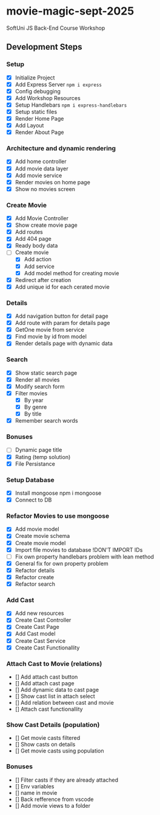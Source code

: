 # movie-magic-sept-2025

SoftUni JS Back-End Course Workshop

## Development Steps

### Setup

-   [x] Initialize Project
-   [x] Add Express Server `npm i express`
-   [x] Config debugging
-   [x] Add Workshop Resources
-   [x] Setup Handlebars `npm i express-handlebars`
-   [x] Setup static files
-   [x] Render Home Page
-   [x] Add Layout
-   [x] Render About Page

### Architecture and dynamic rendering

-   [x] Add home controller
-   [x] Add movie data layer
-   [x] Add movie service
-   [x] Render movies on home page
-   [x] Show no movies screen

### Create Movie

-   [x] Add Movie Controller
-   [x] Show create movie page
-   [x] Add routes
-   [x] Add 404 page
-   [x] Ready body data
-   [ ] Create movie
    -   [x] Add action
    -   [x] Add service
    -   [x] Add model method for creating movie
-   [x] Redirect after creation
-   [x] Add unique id for each cerated movie

### Details

-   [x] Add navigation button for detail page
-   [x] Add route with param for details page
-   [x] GetOne movie from service
-   [x] Find movie by id from model
-   [x] Render details page with dynamic data

### Search

-   [x] Show static search page
-   [x] Render all movies
-   [x] Modify search form
-   [x] Filter movies
    -   [x] By year
    -   [x] By genre
    -   [x] By title
-   [x] Remember search words

### Bonuses

-   [ ] Dynamic page title
-   [x] Rating (temp solution)
-   [x] File Persistance

### Setup Database

-   [x] Install mongoose npm i mongoose
-   [x] Connect to DB

### Refactor Movies to use mongoose

-   [x] Add movie model
-   [x] Create movie schema
-   [x] Create movie model
-   [x] Import file movies to database !DON'T IMPORT IDs
-   [ ] Fix own property handlebars problem with lean method
-   [x] General fix for own property problem
-   [x] Refactor details
-   [x] Refactor create
-   [x] Refactor search

### Add Cast

-   [x] Add new resources
-   [x] Create Cast Controller
-   [x] Create Cast Page
-   [x] Add Cast model
-   [x] Create Cast Service
-   [x] Create Cast Functionallity

### Attach Cast to Movie (relations)

-   [] Add attach cast button
-   [] Add attach cast page
-   [] Add dynamic data to cast page
-   [] Show cast list in attach select
-   [] Add relation between cast and movie
-   [] Attach cast functionallity

### Show Cast Details (population)

-   [] Get movie casts filtered
-   [] Show casts on details
-   [] Get movie casts using population

### Bonuses

-   [] Filter casts if they are already attached
-   [] Env variables
-   [] name in movie
-   [] Back refference from vscode
-   [] Add movie views to a folder
